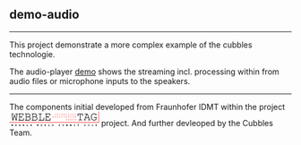 ## demo-audio

<hr/>

This project demonstrate a more complex example of the cubbles technologie.

The audio-player [demo](https://cubbles.world/bde-test/cubx.demo.audio-player@1.0/audio-player/demo/index.html) shows the streaming incl. processing within from audio files or microphone inputs to the speakers.  
 
 
<hr/>
 
The components initial developed 
from Fraunhofer IDMT within the project ![WebbleTag](./WEBBLETAG.png)  project. And further devleoped by the Cubbles Team.

